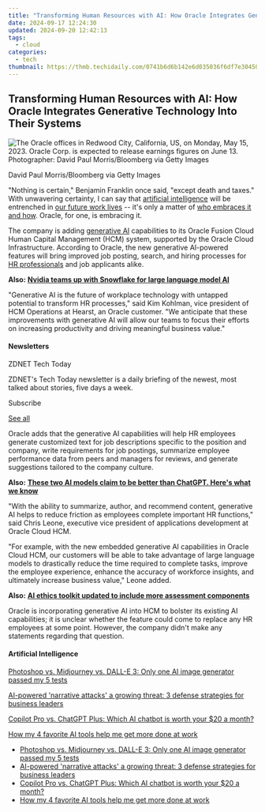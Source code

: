 ```yaml
---
title: "Transforming Human Resources with AI: How Oracle Integrates Generative Technology Into Their Systems"
date: 2024-09-17 12:24:30
updated: 2024-09-20 12:42:13
tags:
  - cloud
categories:
  - tech
thumbnail: https://thmb.techidaily.com/0741b6d6b142e6d035036f6df7e304509ca00be9b2a4f404614a92dadcad15cd.jpg
---
```


## Transforming Human Resources with AI: How Oracle Integrates Generative Technology Into Their Systems

![The Oracle offices in Redwood City, California, US, on Monday, May 15, 2023. Oracle Corp. is expected to release earnings figures on June 13. Photographer: David Paul Morris/Bloomberg via Getty Images](https://www.zdnet.com/a/img/resize/8cabd25cce889abc7727826448adf106401539ec/2023/06/28/fde1d28f-b5df-42db-8111-ec12a6095501/oracle.jpg?auto=webp&width=1280)

David Paul Morris/Bloomberg via Getty Images

"Nothing is certain," Benjamin Franklin once said, "except death and taxes." With unwavering certainty, I can say that [artificial intelligence](https://www.zdnet.com/article/what-is-ai-heres-everything-you-need-to-know-about-artificial-intelligence/) will be entrenched in [our future work lives](https://www.zdnet.com/article/ai-has-the-potential-to-automate-40-of-the-average-work-day/) \-- it's only a matter of [who embraces it and how](https://www.zdnet.com/article/most-us-workers-want-to-adopt-emerging-tech-like-ai-but-see-senior-leaders-as-obstacle/). Oracle, for one, is embracing it.

The company is adding [generative AI](https://www.zdnet.com/article/what-is-generative-ai-and-why-is-it-so-popular-heres-everything-you-need-to-know/) capabilities to its Oracle Fusion Cloud Human Capital Management (HCM) system, supported by the Oracle Cloud Infrastructure. According to Oracle, the new generative AI-powered features will bring improved job posting, search, and hiring processes for [HR professionals](https://www.zdnet.com/article/tech-hr-professionals-are-using-chatgpt-to-craft-termination-letters/) and job applicants alike.

**Also:** [**Nvidia teams up with Snowflake for large language model AI**](https://www.zdnet.com/article/nvidia-teams-up-with-snowflake-for-large-language-model-ai/)

"Generative AI is the future of workplace technology with untapped potential to transform HR processes," said Kim Kohlman, vice president of HCM Operations at Hearst, an Oracle customer. "We anticipate that these improvements with generative AI will allow our teams to focus their efforts on increasing productivity and driving meaningful business value."

#### Newsletters

ZDNET Tech Today

ZDNET's Tech Today newsletter is a daily briefing of the newest, most talked about stories, five days a week.

 Subscribe

[See all](https://www.zdnet.com/newsletters/)

Oracle adds that the generative AI capabilities will help HR employees generate customized text for job descriptions specific to the position and company, write requirements for job postings, summarize employee performance data from peers and managers for reviews, and generate suggestions tailored to the company culture.

**Also:** [**These two AI models claim to be better than ChatGPT. Here's what we know**](https://www.zdnet.com/article/these-two-ai-chatbots-claim-to-be-better-than-chatgpt-heres-what-they-are/)

"With the ability to summarize, author, and recommend content, generative AI helps to reduce friction as employees complete important HR functions," said Chris Leone, executive vice president of applications development at Oracle Cloud HCM. 

"For example, with the new embedded generative AI capabilities in Oracle Cloud HCM, our customers will be able to take advantage of large language models to drastically reduce the time required to complete tasks, improve the employee experience, enhance the accuracy of workforce insights, and ultimately increase business value," Leone added.

**Also:** [**AI ethics toolkit updated to include more assessment components**](https://www.zdnet.com/article/ai-ethics-toolkit-updated-to-include-more-assessment-components/)

Oracle is incorporating generative AI into HCM to bolster its existing AI capabilities; it is unclear whether the feature could come to replace any HR employees at some point. However, the company didn't make any statements regarding that question.

#### Artificial Intelligence

[Photoshop vs. Midjourney vs. DALL-E 3: Only one AI image generator passed my 5 tests](https://www.zdnet.com/article/is-photoshops-new-text-to-image-as-good-as-midjourney-and-dall-e-we-test-it-and-see/ "Photoshop vs. Midjourney vs. DALL-E 3: Only one AI image generator passed my 5 tests")

[AI-powered 'narrative attacks' a growing threat: 3 defense strategies for business leaders](https://www.zdnet.com/article/ai-powered-narrative-attacks-a-growing-threat-3-defense-strategies-for-business-leaders/ "AI-powered 'narrative attacks' a growing threat: 3 defense strategies for business leaders")

[Copilot Pro vs. ChatGPT Plus: Which AI chatbot is worth your $20 a month?](https://www.zdnet.com/article/copilot-pro-vs-chatgpt-plus-which-is-ai-chatbot-is-worth-your-20-a-month/ "Copilot Pro vs. ChatGPT Plus: Which AI chatbot is worth your $20 a month?")

[How my 4 favorite AI tools help me get more done at work](https://www.zdnet.com/article/how-my-4-favorite-ai-tools-help-me-get-more-done-at-work/ "How my 4 favorite AI tools help me get more done at work")

* [Photoshop vs. Midjourney vs. DALL-E 3: Only one AI image generator passed my 5 tests](https://www.zdnet.com/article/is-photoshops-new-text-to-image-as-good-as-midjourney-and-dall-e-we-test-it-and-see/ "Photoshop vs. Midjourney vs. DALL-E 3: Only one AI image generator passed my 5 tests")
* [AI-powered 'narrative attacks' a growing threat: 3 defense strategies for business leaders](https://www.zdnet.com/article/ai-powered-narrative-attacks-a-growing-threat-3-defense-strategies-for-business-leaders/ "AI-powered 'narrative attacks' a growing threat: 3 defense strategies for business leaders")
* [Copilot Pro vs. ChatGPT Plus: Which AI chatbot is worth your $20 a month?](https://www.zdnet.com/article/copilot-pro-vs-chatgpt-plus-which-is-ai-chatbot-is-worth-your-20-a-month/ "Copilot Pro vs. ChatGPT Plus: Which AI chatbot is worth your $20 a month?")
* [How my 4 favorite AI tools help me get more done at work](https://www.zdnet.com/article/how-my-4-favorite-ai-tools-help-me-get-more-done-at-work/ "How my 4 favorite AI tools help me get more done at work")

<ins class="adsbygoogle"
     style="display:block"
     data-ad-format="autorelaxed"
     data-ad-client="ca-pub-7571918770474297"
     data-ad-slot="1223367746"></ins>



<ins class="adsbygoogle"
     style="display:block"
     data-ad-client="ca-pub-7571918770474297"
     data-ad-slot="8358498916"
     data-ad-format="auto"
     data-full-width-responsive="true"></ins>
